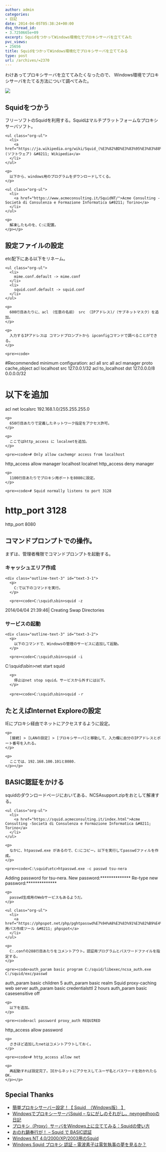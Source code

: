 ```yaml
---
author: admin
categories:
- 日記
date: 2014-04-05T05:38:24+00:00
dsq_thread_id:
- 3.7250665e+09
excerpt: SquidをつかってWindows環境化でプロキシサーバを立ててみた
pvc_views:
- 25656
title: SquidをつかってWindows環境化でプロキシサーバを立ててみる
type: post
url: /archives/=2370
---
```


わけあってプロキシサーバを立ててみたくなったので、 Windows環境でプロキシサーバをたてる方法について調べてみた。 

  ![][1]

<div id="outline-container-sec-1" class="outline-2">
  <h2 id="sec-1">
    Squidをつかう
  </h2>
  
  <div class="outline-text-2" id="text-1">
    <p>
      フリーソフトのSquidを利用する。Squidはマルチプラットフォームなプロキシサーバソフト。
    </p>
    
    <ul class="org-ul">
      <li>
        <a href="https://ja.wikipedia.org/wiki/Squid_(%E3%82%BD%E3%83%95%E3%83%88%E3%82%A6%E3%82%A7%E3%82%A2)">Suid (ソフトウェア) &#8211; Wikipedia</a>
      </li>
    </ul>
    
    <p>
      以下から、windows用のプログラムをダウンロードしてくる。
    </p>
    
    <ul class="org-ul">
      <li>
        <a href="https://www.acmeconsulting.it/SquidNT/">Acme Consulting -Società di Consulenza e Formazione Informatica &#8211; Torino</a>
      </li>
    </ul>
    
    <p>
      解凍したものを、C:に配置。
    </p></p>
  </div></p>
</div>

<div id="outline-container-sec-2" class="outline-2">
  <h2 id="sec-2">
    設定ファイルの設定
  </h2>
  
  <div class="outline-text-2" id="text-2">
    <p>
      etc配下にある以下をリネーム。
    </p>
    
    <ul class="org-ul">
      <li>
        mime.conf.default -> mime.conf
      </li>
      <li>
        squid.conf.default -> squid.conf
      </li>
    </ul>
    
    <p>
      600行目あたりに、acl （任意の名前） src （IPアドレス)/（サブネットマスク）を追加。
    </p>
    
    <p>
      入力するIPアドレスは コマンドプロンプトから ipconfigコマンドで調べることができる。
    </p>
    
    <pre><code>
#Recommended minimum configuration:
acl all src all
acl manager proto cache_object
acl localhost src 127.0.0.1/32
acl to_localhost dst 127.0.0.0/8 0.0.0.0/32 
# 以下を追加
acl net localsrc 192.168.1.0/255.255.255.0 
</code></pre>
    
    <p>
      650行目あたりで定義したネットワーク指定をアクセス許可。
    </p>
    
    <p>
      ここではhttp_access に localnetを追加。
    </p>
    
    <pre><code># Only allow cachemgr access from localhost
http_access allow manager localhost localnet
http_access deny manager
</code></pre>
    
    <p>
      1100行目あたりでプロキシ用ボートを8080に設定。
    </p>
    
    <pre><code># Squid normally listens to port 3128
# http_port 3128
http_port 8080
</code></pre></p>
  </div></p>
</div>

<div id="outline-container-sec-3" class="outline-2">
  <h2 id="sec-3">
    コマンドプロンプトでの操作。
  </h2>
  
  <div class="outline-text-2" id="text-3">
    <p>
      まずは、管理者権限でコマンドプロンプトを起動する。
    </p></p>
  </div>
  
  <div id="outline-container-sec-3-1" class="outline-3">
    <h3 id="sec-3-1">
      キャッシュエリア作成
    </h3>
    
    <div class="outline-text-3" id="text-3-1">
      <p>
        C:で以下のコマンドを実行。
      </p>
      
      <pre><code>C:\squid\sbin>squid -z
2014/04/04 21:39:46| Creating Swap Directories
</code></pre></p>
    </div></p>
  </div>
  
  <div id="outline-container-sec-3-2" class="outline-3">
    <h3 id="sec-3-2">
      サービスの起動
    </h3>
    
    <div class="outline-text-3" id="text-3-2">
      <p>
        以下のコマンドで、Windowsの管理のサービスに追加して起動。
      </p>
      
      <pre><code>C:\squid\sbin>squid -i
C:\squid\sbin>net start squid 
</code></pre>
      
      <p>
        停止はnet stop squid。サービスから外すには以下。
      </p>
      
      <pre><code>C:\squid\sbin>squid -ｒ
</code></pre></p>
    </div></p>
  </div></p>
</div>

<div id="outline-container-sec-4" class="outline-2">
  <h2 id="sec-4">
    たとえばInternet Exploreの設定
  </h2>
  
  <div class="outline-text-2" id="text-4">
    <p>
      IEにプロキシ経由でネットにアクセスするように設定。
    </p>
    
    <p>
      [接続] > [LANの設定] > [プロキシサーバ]と移動して、入力欄に自分のIPアドレスとポート番号を入れる。
    </p>
    
    <p>
      ここでは、192.168.100.101と8080.
    </p></p>
  </div></p>
</div>

<div id="outline-container-sec-5" class="outline-2">
  <h2 id="sec-5">
    BASIC認証をかける
  </h2>
  
  <div class="outline-text-2" id="text-5">
    <p>
      squidのダウンロードページにおいてある、NCSAsupport.zipをおとして解凍する。
    </p>
    
    <ul class="org-ul">
      <li>
        <a href="https://squid.acmeconsulting.it/index.html">Acme Consulting -Società di Consulenza e Formazione Informatica &#8211; Torino</a>
      </li>
    </ul>
    
    <p>
      なかに、htpasswd.exe があるので、C:にコピー。以下を実行してpasswdファィルを作成。
    </p>
    
    <pre><code>C:\squid\etc>htpasswd.exe -c passwd tsu-nera
Adding password for tsu-nera.
New password:**************
Re-type new password:**************
</code></pre>
    
    <p>
      passwd生成用のWebサービスもあるようだ。
    </p>
    
    <ul class="org-ul">
      <li>
        <a href="https://phpspot.net/php/pghtpasswd%E7%94%A8%E3%83%91%E3%82%B9%E4%BD%9C%E6%88%90%E3%83%84%E3%83%BC%E3%83%AB.html">htpasswd用パス作成ツール &#8211; phpspot</a>
      </li>
    </ul>
    
    <p>
      C:.confの288行目あたりをコメントアウト。認証用プログラムとパスワードファイルを指定する。
    </p>
    
    <pre><code>auth_param basic program C:/squid/libexec/ncsa_auth.exe C:/squid/exc/passwd 
auth_param basic children 5
auth_param basic realm Squid proxy-caching web server
auth_param basic credentialsttl 2 hours
auth_param basic casesensitive off
</code></pre>
    
    <p>
      以下を追加。
    </p>
    
    <pre><code>acl password proxy_auth REQUIRED
http_access allow password
</code></pre>
    
    <p>
      さきほど追加したnetはコメントアウトしておく。
    </p>
    
    <pre><code># http_access allow net
</code></pre>
    
    <p>
      再起動すれば設定完了。IEからネットにアクセスしてユーザ名とパスワードを効かれたらOK.
    </p></p>
  </div></p>
</div>

<div id="outline-container-sec-6" class="outline-2">
  <h2 id="sec-6">
    Special Thanks
  </h2>
  
  <div class="outline-text-2" id="text-6">
    <ul class="org-ul">
      <li>
        <a href="https://ganbarepc.blog32.fc2.com/blog-entry-325.html">簡単プロキシサーバー設定！【 Squid　（Windows版） 】</a>
      </li>
      <li>
        <a href="https://d.hatena.ne.jp/neyngedhoo/20121023/1350971792">WindowsでプロキシーサーバSquid &#8211; なにがしのそれがし。neyngedhooの日記</a>
      </li>
      <li>
        <a href="https://uguisu.skr.jp/Windows/squid_win_tips.html">プロキシ（Proxy）サーバをWindows上に立ててみる：Squidの使い方</a>
      </li>
      <li>
        <a href="https://www32.atwiki.jp/lmes2/pages/192.html">おのれ鍋奉行が！ &#8211; Squid で BASIC認証</a>
      </li>
      <li>
        <a href="https://squid.robata.org/squid_nt.html">Windows NT 4.0/2000/XP/2003用のSquid</a>
      </li>
      <li>
        <a href="https://iceweasel.blog101.fc2.com/blog-entry-118.html">Windows Squid プロキシ 認証 &#8211; 電波素子は電気執事の夢を見るか？</a>
      </li>
    </ul>
  </div></p>
</div>

 [1]: https://futurismo.biz/wp-content/uploads/Windows_7_Vertical_Logo_Web.jpg